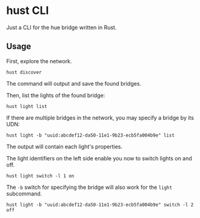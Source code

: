 #  hust CLI
Just a CLI for the hue bridge written in Rust.
## Usage
First, explore the network.
```
hust discover
```
The command will output and save the found bridges.

Then, list the lights of the found bridge:
```
hust light list
```
If there are multiple bridges in the network, you may specify a bridge by its UDN:
```
hust light -b "uuid:abcdef12-da50-11e1-9b23-ecb5fa004b9e" list
```
The output will contain each light's properties.

The light identifiers on the left side enable you now to switch lights on and off.
```
hust light switch -l 1 on
```
The `-b` switch for specifying the bridge will also work for the `light` subcommand.
```
hust light -b "uuid:abcdef12-da50-11e1-9b23-ecb5fa004b9e" switch -l 2 off
```